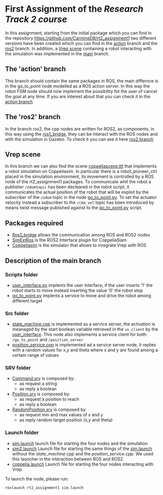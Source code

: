 # First Assignment of the *Research Track 2 course* 
In this assignment, starting from the initial package which you can find in the repository https://github.com/CarmineD8/rt2_assignment1 two different versions have been created which you can find in the [action](https://github.com/piquet8/rt2_assignment1/tree/action) branch and the [ros2](https://github.com/piquet8/rt2_assignment1/tree/ros2) branch. In addition, a [Vrep scene](https://github.com/piquet8/rt2_assignment1/blob/main/coppeliascene.ttt) containing a robot interacting with the simulation was implemented in the [main](https://github.com/piquet8/rt2_assignment1/tree/main) branch. 
## The 'action' branch
This branch should contain the same packages in ROS, the main differnce is in the go_to_point node modelled as a ROS action server. In this way the robot FSM node should now implement the possibility fot the user of cancel the goal at any time. If you are interest about that you can check it in the [action branch](https://github.com/piquet8/rt2_assignment1/tree/action) 
## The 'ros2' branch
In the branch ros2, the cpp nodes are written for ROS2, as components, in this way using the [ros1_bridge](https://github.com/ros2/ros1_bridge), they can be interact with the ROS nodes and with the simulation in Gazebo. To check it you can see it here [ros2 branch](https://github.com/piquet8/rt2_assignment1/tree/ros2) 
## Vrep scene
In this branch we can also find the scene [coppeliascene.ttt](https://github.com/piquet8/rt2_assignment1/blob/main/coppeliascene.ttt) that implements a robot simulation on Coppeliasim. In particular there is a robot_pioneer_ctrl placed in the simulation environment, its movement is controlled by a ROS node of the rt2_assignment1 packages. To communicate whit the robot a publisher `/odomtopic` has been decleared in the robot script, it communicates the actual position of the robot that will be exploit by the subscriber of the `/odom` topic in the node [go_to_point.py](https://github.com/piquet8/rt2_assignment1/blob/main/scripts/go_to_point.py). To set the actuator velocity instead a subscriber to the `/cmd_vel` topic has been introduced by means twist message published against to the [go_to_point.py](https://github.com/piquet8/rt2_assignment1/blob/main/scripts/go_to_point.py) script.
## Packages required
- [Ros1_bridge](https://github.com/ros2/ros1_bridge) allows the communication among ROS and ROS2 nodes
- [SimExtRos](https://github.com/CoppeliaRobotics/simExtROS2) is the ROS2 Interface plugin for CoppeliaSiam
- [Coppeliasim](https://coppeliarobotics.com/downloads) is the simulator that allows to inregrate Vrep with ROS
## Description of the main branch
### Scripts folder
- [user_interface.py](https://github.com/piquet8/rt2_assignment1/blob/main/scripts/user_interface.py) implents the user interface, if the user inserts '1' the robot starts to move instead inserting the value '0' the robot stop
- [go_to_point.py](https://github.com/piquet8/rt2_assignment1/blob/main/scripts/go_to_point.py) implents a service to move and drive the robot among different target 
### Src folder
- [state_machine.cpp](https://github.com/piquet8/rt2_assignment1/blob/main/src/state_machine.cpp) is implemented as a service server, the activation is meanaged by the start boolean variable retrieved in the `ui_client` by the [user_interface](https://github.com/piquet8/rt2_assignment1/blob/main/scripts/user_interface.py). This node also implements a service client for both: `/go_to_point` and `/position_server`
- [position_service.cpp](https://github.com/piquet8/rt2_assignment1/blob/main/src/position_service.cpp) is implemented ad a service server node, it replies with a random values for x,y and theta where x and y are found among a certain range of values
### SRV folder
- [Command.srv](https://github.com/piquet8/rt2_assignment1/blob/main/srv/Command.srv) is composed by:
  - as request a string 
  - as reply a boolean
- [Position.srv](https://github.com/piquet8/rt2_assignment1/blob/main/srv/Position.srv) is composed by:
  -  as request a position to reach
  -  as reply a boolean
- [RandomPosition.srv](https://github.com/piquet8/rt2_assignment1/blob/main/srv/RandomPosition.srv) is composed by:
  -  as request min and max values of x and y
  -  as reply random target position (x,y and theta)
### Launch folder
- [sim.launch](https://github.com/piquet8/rt2_assignment1/blob/main/launch/sim.launch) launch file for starting the four nodes and the simulation 
- [sim2.launch](https://github.com/piquet8/rt2_assignment1/blob/main/launch/sim2.launch) Launch file for starting the same things of the [sim.launch](https://github.com/piquet8/rt2_assignment1/blob/main/launch/sim.launch) without the *state_machine.cpp* and the *position_service.cpp*. We used this launcher in the interaction between ROS and ROS2.
- [coppelia.launch](https://github.com/piquet8/rt2_assignment1/blob/main/launch/coppelia.launch) Launch file for starting the four nodes interacting with Vrep

 





To launch the node, please run:
```
roslaunch rt2_assignment1 sim.launch
```


